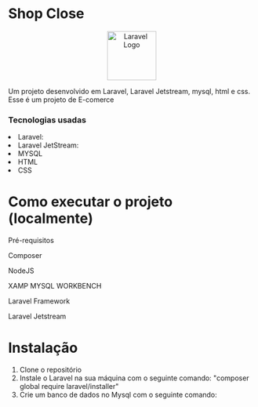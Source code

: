 <h1>Shop Close</h1>
<p align="center"><a href="https://laravel.com" target="_blank"><img src="https://raw.githubusercontent.com/laravel/art/master/logo-lockup/5%20SVG/2%20CMYK/1%20Full%20Color/laravel-logolockup-cmyk-red.svg" width="100" alt="Laravel Logo"></a></p>
<p>Um projeto desenvolvido em Laravel, Laravel Jetstream, mysql, html e css. Esse é um projeto de  E-comerce</p>

<h3>Tecnologias usadas</h3>
<li>Laravel:</li>
<li>Laravel JetStream:</li>
<li>MYSQL</li>
<li>HTML</li>
<li>CSS</li>

<h1>Como executar o projeto (localmente)</h1>

<p>Pré-requisitos</p>
<p>Composer</p>
<p>NodeJS</p>
<p>XAMP MYSQL WORKBENCH</p>
<p>Laravel Framework</p>
<p>Laravel Jetstream</p>

<h1>Instalação</h1>


1. Clone o repositório
2. Instale o Laravel na sua máquina com o seguinte comando: "composer global require laravel/installer"
3. Crie um banco de dados no Mysql com o seguinte comando:
<pre><code class="language-sql" data-clipboard-text="CREATE TABLE `items` (
  `id` bigint(20) unsigned NOT NULL AUTO_INCREMENT,
  `name` varchar(255) NOT NULL,
  `created_at` timestamp NULL DEFAULT NULL,
  `updated_at` timestamp NULL DEFAULT NULL,
  `description` text DEFAULT NULL,
  `preco` decimal(10,2) DEFAULT NULL,
  `image` varchar(255) DEFAULT NULL,
  `nomedono` varchar(255) DEFAULT NULL,
  `marca` varchar(255) NOT NULL,
  `grande` tinyint(1) NOT NULL,
  `user_id` bigint(20) unsigned NOT NULL,
  PRIMARY KEY (`id`),
  KEY `items_user_id_foreign` (`user_id`),
  CONSTRAINT `items_user_id_foreign` FOREIGN KEY (`user_id`) REFERENCES `users` (`id`)
) ENGINE=InnoDB AUTO_INCREMENT=16 DEFAULT CHARSET=utf8mb4 COLLATE=utf8mb4_unicode_ci;">
</code></pre>


 
